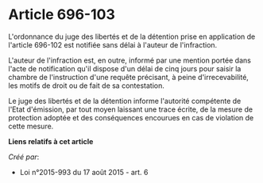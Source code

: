 # Article 696-103

L'ordonnance du juge des libertés et de la détention prise en application de l'article 696-102 est notifiée sans délai à
l'auteur de l'infraction. 

L'auteur de l'infraction est, en outre, informé par une mention portée dans l'acte de notification qu'il dispose d'un délai
de cinq jours pour saisir la chambre de l'instruction d'une requête précisant, à peine d'irrecevabilité, les motifs de droit
ou de fait de sa contestation. 

Le juge des libertés et de la détention informe l'autorité compétente de l'Etat d'émission, par tout moyen laissant une trace
écrite, de la mesure de protection adoptée et des conséquences encourues en cas de violation de cette mesure.

**Liens relatifs à cet article**

_Créé par_:

  - Loi n°2015-993 du 17 août 2015 - art. 6
